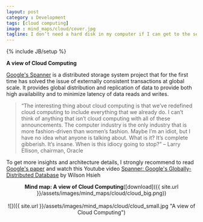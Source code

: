 ```yaml
---
layout: post
category : Development
tags: [cloud computing]
image : mind_maps/cloud/cover.jpg
tagline: I don’t need a hard disk in my computer if I can get to the server faster… carrying around these non-connected computers is byzantine by comparison. - Steve Jobs,.
---
```

{% include JB/setup %}

**A view of Cloud Computing**

<!--more-->

[Google's Spanner](http://research.google.com/archive/spanner.html) is a distributed storage system project that for the first time has solved the issue of externally consistent transactions at global scale. It provides global distribution and replication of data to provide both high availability and to minimize latency of data reads and writes.

> “The interesting thing about cloud computing is that we’ve redefined cloud computing to include everything that we already do. I can’t think of anything that isn’t cloud computing with all of these announcements. The computer industry is the only industry that is more fashion-driven than women’s fashion. Maybe I’m an idiot, but I have no idea what anyone is talking about. What is it? It’s complete gibberish. It’s insane. When is this idiocy going to stop?” – Larry Ellison, chairman, Oracle

To get more insights and architecture details, I strongly recommend to read [Google's paper]((http://research.google.com/archive/spanner.html)) and watch this Youtube video [Spanner: Google's Globally-Distributed Database](https://www.youtube.com/watch?v=NthK17nbpYs) by Wilson Hsieh

<div style="text-align:center" markdown="1">

<b>Mind map: A view of Cloud Computing</b>([download]({{ site.url }}/assets/images/mind_maps/cloud/cloud_big.png))
<br>    
![]({{ site.url }}/assets/images/mind_maps/cloud/cloud_small.jpg "A view of Cloud Computing")

</div>
